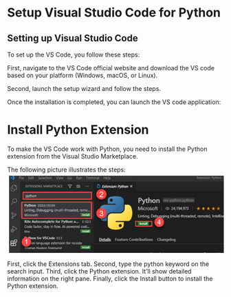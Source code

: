 # Setup Visual Studio Code for Python

## Setting up Visual Studio Code
To set up the VS Code, you follow these steps:

First, navigate to the VS Code official website and download the VS code based on your platform (Windows, macOS, or Linux).

Second, launch the setup wizard and follow the steps.

Once the installation is completed, you can launch the VS code application:

# Install Python Extension
To make the VS Code work with Python, you need to install the Python extension from the Visual Studio Marketplace.

The following picture illustrates the steps:
![alt text](image-5.png)

First, click the Extensions tab.
Second, type the python keyword on the search input.
Third, click the Python extension. It’ll show detailed information on the right pane.
Finally, click the Install button to install the Python extension.